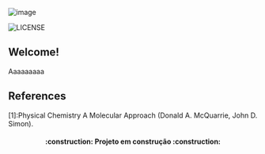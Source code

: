 ![image](https://github.com/YgorRuas/kinetic-chemistry/assets/106711102/202dee44-18d9-4fbe-8b18-5bd646cd385e)

![LICENSE](https://img.shields.io/badge/LICENSE-GNU%20General%20Public%20License%20v3.0-blue)

## Welcome!

Aaaaaaaaa

## References
[1]:Physical Chemistry A Molecular Approach (Donald A. McQuarrie, John D. Simon).

<h4 align="center"> 
    :construction:  Projeto em construção  :construction:
</h4>
